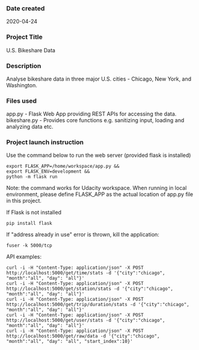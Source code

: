 ### Date created
2020-04-24

### Project Title
U.S. Bikeshare Data

### Description
Analyse bikeshare data in three major U.S. cities - Chicago, New York, and Washington.

### Files used
app.py - Flask Web App providing REST APIs for accessing the data.
bikeshare.py - Provides core functions e.g. sanitizing input, loading and analyzing data etc.

### Project launch instruction
Use the command below to run the web server (provided flask is installed)
```shell
export FLASK_APP=/home/workspace/app.py &&
export FLASK_ENV=development &&
python -m flask run
```
Note: the command works for Udacity workspace. When running in local environment, please define FLASK_APP as the actual location of app.py file in this project.

If Flask is not installed
```shell
pip install flask
```

If "address already in use" error is thrown, kill the application:
```shell
fuser -k 5000/tcp
```

API examples:
```shell
curl -i -H "Content-Type: application/json" -X POST http://localhost:5000/get/time/stats -d '{"city":"chicago", "month":"all", "day": "all"}'
curl -i -H "Content-Type: application/json" -X POST http://localhost:5000/get/station/stats -d '{"city":"chicago", "month":"all", "day": "all"}'
curl -i -H "Content-Type: application/json" -X POST http://localhost:5000/get/trip/duration/stats -d '{"city":"chicago", "month":"all", "day": "all"}'
curl -i -H "Content-Type: application/json" -X POST http://localhost:5000/get/user/stats -d '{"city":"chicago", "month":"all", "day": "all"}'
curl -i -H "Content-Type: application/json" -X POST http://localhost:5000/get/raw/data -d '{"city":"chicago", "month":"all", "day": "all", "start_index":10}'

```
